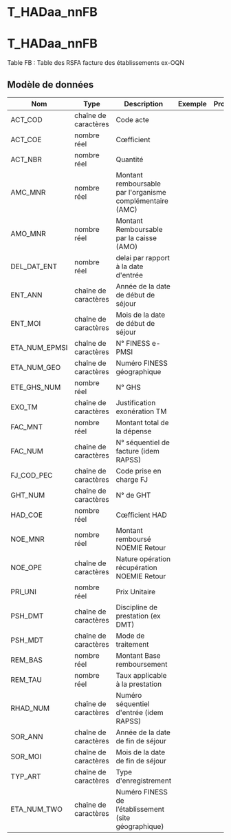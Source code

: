 # T_HADaa_nnFB

<!-- ATTENTION : Ne pas supprimer ou modifier la ligne ci-dessous -->
# T_HADaa_nnFB

Table FB : Table des RSFA facture des établissements ex-OQN


## Modèle de données

|Nom|Type|Description|Exemple|Propriétés|
|-|-|-|-|-|
|ACT_COD|chaîne de caractères|Code acte|||
|ACT_COE|nombre réel|Cœfficient|||
|ACT_NBR|nombre réel|Quantité|||
|AMC_MNR|nombre réel|Montant remboursable par l'organisme complémentaire (AMC)|||
|AMO_MNR|nombre réel|Montant Remboursable par la caisse (AMO)|||
|DEL_DAT_ENT|nombre réel|delai par rapport à la date d'entrée|||
|ENT_ANN|chaîne de caractères|Année de la date de début de séjour|||
|ENT_MOI|chaîne de caractères|Mois de la date de début de séjour|||
|ETA_NUM_EPMSI|chaîne de caractères|N° FINESS e-PMSI|||
|ETA_NUM_GEO|chaîne de caractères|Numéro FINESS  géographique|||
|ETE_GHS_NUM|nombre réel|N° GHS|||
|EXO_TM|chaîne de caractères|Justification exonération TM|||
|FAC_MNT|nombre réel|Montant total de la dépense|||
|FAC_NUM|chaîne de caractères|N° séquentiel de facture (idem RAPSS)|||
|FJ_COD_PEC|chaîne de caractères|Code prise en charge FJ|||
|GHT_NUM|chaîne de caractères|N° de GHT|||
|HAD_COE|nombre réel|Cœfficient HAD|||
|NOE_MNR|nombre réel|Montant remboursé NOEMIE Retour|||
|NOE_OPE|chaîne de caractères|Nature opération récupération NOEMIE Retour|||
|PRI_UNI|nombre réel|Prix Unitaire|||
|PSH_DMT|chaîne de caractères|Discipline de prestation (ex DMT)|||
|PSH_MDT|chaîne de caractères|Mode de traitement|||
|REM_BAS|nombre réel|Montant Base remboursement|||
|REM_TAU|nombre réel|Taux applicable à la prestation|||
|RHAD_NUM|chaîne de caractères|Numéro séquentiel d'entrée (idem RAPSS)|||
|SOR_ANN|chaîne de caractères|Année de la date de fin de séjour|||
|SOR_MOI|chaîne de caractères|Mois de la date de fin de séjour|||
|TYP_ART|chaîne de caractères|Type d'enregistrement|||
|ETA_NUM_TWO|chaîne de caractères|Numéro FINESS de l’établissement (site géographique)|||

<!-- ATTENTION : Ne pas supprimer ou modifier la ligne ci-dessus -->
